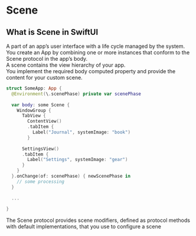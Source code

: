 # Scene

## What is Scene in SwiftUI  
A part of an app’s user interface with a life cycle managed by the system.  
You create an App by combining one or more instances that conform to the Scene protocol in the app’s body.   
A scene contains the view hierarchy of your app.  
You implement the required body computed property and provide the content for your custom scene.  

```swift
struct SomeApp: App {
  @Environment(\.scenePhase) private var scenePhase
  
  var body: some Scene { 
    WindowGroup {
      TabView {
        ContentView()
        .tabItem {
          Label("Journal", systemImage: "book")
        }
        
      SettingsView()
      .tabItem {
        Label("Settings", systemImage: "gear")
      }
    }
  }.onChange(of: scenePhase) { newScenePhase in
    // some processing
  }
  
  ...
  
}
```  

The Scene protocol provides scene modifiers, defined as protocol methods with default implementations, that you use to configure a scene
